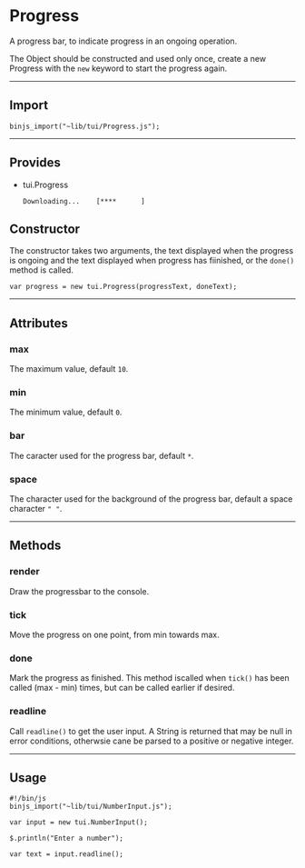 # Progress

A progress bar, to indicate progress in an ongoing operation.

The Object should be constructed and used only once, create a new Progress with the `new` keyword
to start the progress again.

----------------------------

## Import

`binjs_import("~lib/tui/Progress.js");`

-----------------------

## Provides

* tui.Progress

    `Downloading...    [****      ]`

## Constructor

The constructor takes two arguments, the text displayed when the progress is ongoing and the text displayed when progress has fiinished, or the `done()` method is called.

    var progress = new tui.Progress(progressText, doneText);

-----------------------

## Attributes

### max

The maximum value, default `10`.

### min

The minimum value, default `0`.

### bar

The caracter used for the progress bar, default `*`.

### space

The character used for the background of the progress bar, default a space character `" "`.

-----------------------

## Methods

### render

Draw the progressbar to the console.

### tick

Move the progress on one point, from min towards max.

### done

Mark the progress as finished. This method iscalled when `tick()` has been called (max - min) times, but can be called earlier if desired.





### readline

Call `readline()` to get the user input. A String is returned that may be null in error conditions, otherwsie cane be parsed to a positive or negative integer.

-----------------------

## Usage

    #!/bin/js
    binjs_import("~lib/tui/NumberInput.js");

    var input = new tui.NumberInput();

    $.println("Enter a number");

    var text = input.readline();
    
    